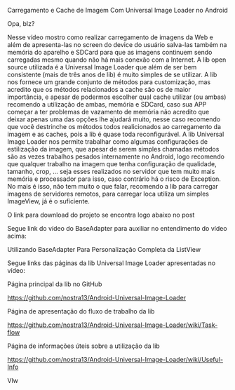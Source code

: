Carregamento e Cache de Imagem Com Universal Image Loader no Android


Opa, blz?

Nesse vídeo mostro como realizar carregamento de imagens da Web e além de apresenta-las no screen do device do usuário salva-las também na memória do aparelho e SDCard para que as imagens continuem sendo carregadas mesmo quando não há mais conexão com a Internet. A lib open source utilizada é a Universal Image Loader que além de ser bem consistente (mais de três anos de lib) é muito simples de se utilizar. A lib nos fornece um grande conjunto de métodos para customização, mas acredito que os métodos relacionados a cache são os de maior importância, e apesar de podermos escolher qual cache utilizar (ou ambas) recomendo a utilização de ambas, memória e SDCard, caso sua APP começar a ter problemas de vazamento de memória não acredito que deixar apenas uma das opções lhe ajudará muito, nesse caso recomendo que você destrinche os métodos todos realicionados ao carregamento da imagem e as caches, pois a lib é quase toda reconfigurável. A lib Universal Image Loader nos permite trabalhar como algumas configurações de estilização da imagem, que apesar de serem simples chamadas métodos são as vezes trabalhos pesados internamente no Android, logo recomendo que qualquer trabalho na imagem que tenha configuração de qualidade, tamanho, crop, ... seja esses realizados no servidor que tem muito mais memória e processador para isso, caso contrário há o risco de Exception. No mais é isso, não tem muito o que falar, recomendo a lib para carregar imagens de servidores remotos, para carregar loca utiliza um simples ImageView, já é o suficiente.

O link para download do projeto se encontra logo abaixo no post

Segue link do vídeo do BaseAdapter para auxiliar no entendimento do vídeo acima:

Utilizando BaseAdapter Para Personalização Completa da ListView

Segue links das páginas da lib Universal Image Loader apresentadas no vídeo:

Página principal da lib no GitHub

https://github.com/nostra13/Android-Universal-Image-Loader

Página de apresentação do fluxo de trabalho da lib

https://github.com/nostra13/Android-Universal-Image-Loader/wiki/Task-flow

Página de informações úteis sobre a utilização da lib

https://github.com/nostra13/Android-Universal-Image-Loader/wiki/Useful-Info

Vlw